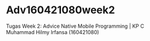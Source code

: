 # Adv160421080week2
Tugas Week 2: Advice Native Mobile Programming | KP C <br />
Muhammad Hilmy Irfansa (160421080)
